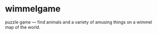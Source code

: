 # wimmelgame
puzzle game — find animals and a variety of amusing things on a wimmel map of the world.
